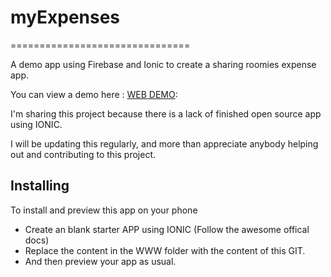 # myExpenses
===============================

A demo app using Firebase and Ionic to create a sharing roomies expense app.

You can view a demo  here : [WEB DEMO]:

I'm sharing this project because there is a lack of finished open source app using IONIC.

I will be updating this regularly, and more than appreciate anybody helping out and contributing to this project.

## Installing

To install and preview this app on your phone
- Create an blank starter APP using IONIC (Follow the awesome offical docs)
- Replace the content in the WWW folder with the content of this GIT.
- And then preview your app as usual.

[WEB DEMO]:http://www.oriongunning.com/demo/myexpenses/#/sign-in
